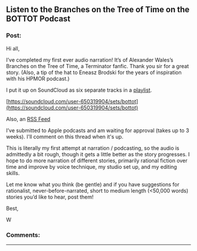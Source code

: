 ## Listen to the Branches on the Tree of Time on the BOTTOT Podcast

### Post:

Hi all,

I’ve completed my first ever audio narration! It’s of Alexander Wales’s Branches on the Tree of Time, a Terminator fanfic. Thank you sir for a great story.  (Also, a tip of the hat to Eneasz Brodski for the years of inspiration with his HPMOR podcast.)

I put it up on SoundCloud as six separate tracks in a [playlist](https://soundcloud.com/user-650319904/sets/bottot).

[https://soundcloud.com/user-650319904/sets/bottot](https://soundcloud.com/user-650319904/sets/bottot)

Also, an [RSS Feed](http://feeds.soundcloud.com/users/soundcloud:users:336066354/sounds.rss) 

I’ve submitted to Apple podcasts and am waiting for approval (takes up to 3 weeks).  I'll comment on this thread when it's up.

This is literally my first attempt at narration / podcasting, so the audio is admittedly a bit rough, though it gets a little better as the story progresses. I hope to do more narration of different stories, primarily rational fiction over time and improve by voice technique, my studio set up, and my editing skills.

Let me know what you think (be gentle) and if you have suggestions for rationalist, never-before-narrated, short to medium length (<50,000 words) stories you’d like to hear, post them!

Best,

W

### Comments:

---


